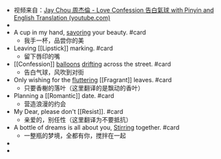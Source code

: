 - 视频来自：[Jay Chou 周杰倫 - Love Confession 告白氣球  with Pinyin and English Translation (youtube.com)](https://www.youtube.com/watch?v=AxYLa5eqUhc&ab_channel=VinchyLCH)
-
- A cup in my hand, [savoring]([[Savor]]) your beauty. #card
	- 我手一杯，品尝你的美
- Leaving [[Lipstick]] marking. #card
	- 留下唇印的嘴
- [[Confession]] [balloons]([[Balloon]]) [drifting]([[Drift]]) across the street. #card
	- 告白气球，风吹到对街
- Only wishing for the [fluttering]([[Flutter]]) [[Fragrant]] leaves. #card
	- 只要香榭的落叶（这里翻译的是飘动的香叶）
- Planning a [[Romantic]] date. #card
	- 营造浪漫的约会
- My Dear, please don't [[Resist]]. #card
	- 亲爱的，别任性（这里翻译为不要抵抗）
- A bottle of dreams is all about you, [Stirring]([[Stir]]) together. #card
	- 一整瓶的梦境，全都有你，搅拌在一起
-
-